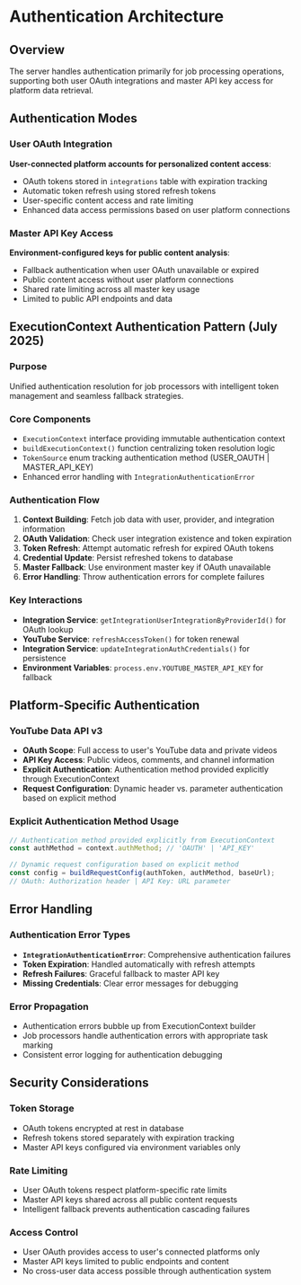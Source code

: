 # Authentication Architecture

## Overview
The server handles authentication primarily for job processing operations, supporting both user OAuth integrations and master API key access for platform data retrieval.

## Authentication Modes

### User OAuth Integration
**User-connected platform accounts for personalized content access**:
- OAuth tokens stored in `integrations` table with expiration tracking
- Automatic token refresh using stored refresh tokens
- User-specific content access and rate limiting
- Enhanced data access permissions based on user platform connections

### Master API Key Access
**Environment-configured keys for public content analysis**:
- Fallback authentication when user OAuth unavailable or expired
- Public content access without user platform connections
- Shared rate limiting across all master key usage
- Limited to public API endpoints and data

## ExecutionContext Authentication Pattern (July 2025)

### Purpose
Unified authentication resolution for job processors with intelligent token management and seamless fallback strategies.

### Core Components
- `ExecutionContext` interface providing immutable authentication context
- `buildExecutionContext()` function centralizing token resolution logic
- `TokenSource` enum tracking authentication method (USER_OAUTH | MASTER_API_KEY)
- Enhanced error handling with `IntegrationAuthenticationError`

### Authentication Flow
1. **Context Building**: Fetch job data with user, provider, and integration information
2. **OAuth Validation**: Check user integration existence and token expiration
3. **Token Refresh**: Attempt automatic refresh for expired OAuth tokens
4. **Credential Update**: Persist refreshed tokens to database
5. **Master Fallback**: Use environment master key if OAuth unavailable
6. **Error Handling**: Throw authentication errors for complete failures

### Key Interactions
- **Integration Service**: `getIntegrationUserIntegrationByProviderId()` for OAuth lookup
- **YouTube Service**: `refreshAccessToken()` for token renewal
- **Integration Service**: `updateIntegrationAuthCredentials()` for persistence
- **Environment Variables**: `process.env.YOUTUBE_MASTER_API_KEY` for fallback

## Platform-Specific Authentication

### YouTube Data API v3
- **OAuth Scope**: Full access to user's YouTube data and private videos
- **API Key Access**: Public videos, comments, and channel information
- **Explicit Authentication**: Authentication method provided explicitly through ExecutionContext
- **Request Configuration**: Dynamic header vs. parameter authentication based on explicit method

### Explicit Authentication Method Usage
```typescript
// Authentication method provided explicitly from ExecutionContext
const authMethod = context.authMethod; // 'OAUTH' | 'API_KEY'

// Dynamic request configuration based on explicit method
const config = buildRequestConfig(authToken, authMethod, baseUrl);
// OAuth: Authorization header | API Key: URL parameter
```

## Error Handling

### Authentication Error Types
- **`IntegrationAuthenticationError`**: Comprehensive authentication failures
- **Token Expiration**: Handled automatically with refresh attempts
- **Refresh Failures**: Graceful fallback to master API key
- **Missing Credentials**: Clear error messages for debugging

### Error Propagation
- Authentication errors bubble up from ExecutionContext builder
- Job processors handle authentication errors with appropriate task marking
- Consistent error logging for authentication debugging

## Security Considerations

### Token Storage
- OAuth tokens encrypted at rest in database
- Refresh tokens stored separately with expiration tracking
- Master API keys configured via environment variables only

### Rate Limiting
- User OAuth tokens respect platform-specific rate limits
- Master API keys shared across all public content requests
- Intelligent fallback prevents authentication cascading failures

### Access Control
- User OAuth provides access to user's connected platforms only
- Master API keys limited to public endpoints and content
- No cross-user data access possible through authentication system
